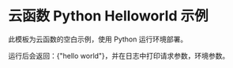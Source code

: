 # 云函数 Python Helloworld 示例

此模板为云函数的空白示例，使用 Python 运行环境部署。

运行后会返回：{"hello world"}，并在日志中打印请求参数，环境参数。